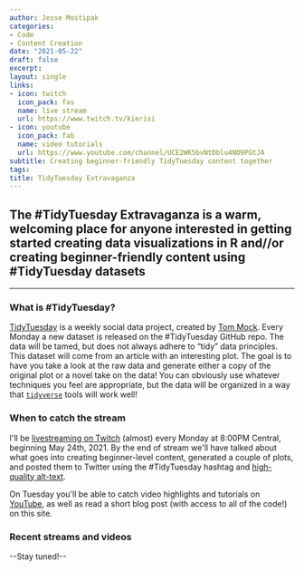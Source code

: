 ```yaml
---
author: Jesse Mostipak
categories:
- Code
- Content Creation
date: "2021-05-22"
draft: false
excerpt: 
layout: single
links:
- icon: twitch
  icon_pack: fas
  name: live stream
  url: https://www.twitch.tv/kierisi
- icon: youtube
  icon_pack: fab
  name: video tutorials
  url: https://www.youtube.com/channel/UCE2WK5bvNtDblu4NO9PGtJA
subtitle: Creating beginner-friendly TidyTuesday content together
tags:
title: TidyTuesday Extravaganza
---
```


## The #TidyTuesday Extravaganza is a warm, welcoming place for anyone interested in getting started creating data visualizations in R and//or creating beginner-friendly content using #TidyTuesday datasets

---

### What is #TidyTuesday?

[TidyTuesday](https://thomasmock.netlify.app/post/tidytuesday-a-weekly-social-data-project-in-r/) is a weekly social data project, created by [Tom Mock](https://twitter.com/thomas_mock). Every Monday a new dataset is released on the #TidyTuesday GitHub repo. The data will be tamed, but does not always adhere to “tidy” data principles. This dataset will come from an article with an interesting plot. The goal is to have you take a look at the raw data and generate either a copy of the original plot or a novel take on the data! You can obviously use whatever techniques you feel are appropriate, but the data will be organized in a way that [`tidyverse`](https://www.tidyverse.org/) tools will work well!

### When to catch the stream

I'll be [livestreaming on Twitch](https://www.twitch.tv/kierisi) (almost) every Monday at 8:00PM Central, beginning May 24th, 2021. By the end of stream we'll have talked about what goes into creating beginner-level content, generated a couple of plots, and posted them to Twitter using the #TidyTuesday hashtag and [high-quality alt-text](https://github.com/spcanelon/csvConf2021).  

On Tuesday you'll be able to catch video highlights and tutorials on [YouTube](https://www.youtube.com/channel/UCE2WK5bvNtDblu4NO9PGtJA), as well as read a short blog post (with access to all of the code!) on this site.

### Recent streams and videos
--Stay tuned!--
